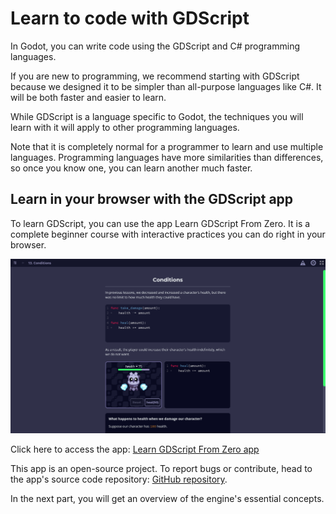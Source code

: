 # Learn to code with GDScript

In Godot, you can write code using the GDScript and C# programming
languages.

If you are new to programming, we recommend starting with GDScript
because we designed it to be simpler than all-purpose languages like C#.
It will be both faster and easier to learn.

While GDScript is a language specific to Godot, the techniques you will
learn with it will apply to other programming languages.

Note that it is completely normal for a programmer to learn and use
multiple languages. Programming languages have more similarities than
differences, so once you know one, you can learn another much faster.

## Learn in your browser with the GDScript app

To learn GDScript, you can use the app Learn GDScript From Zero. It is a
complete beginner course with interactive practices you can do right in
your browser.

![image](img/learn_gdscript_app.webp)

Click here to access the app: [Learn GDScript From Zero
app](https://gdquest.github.io/learn-gdscript/?ref=godot-docs)

This app is an open-source project. To report bugs or contribute, head
to the app's source code repository: [GitHub
repository](https://github.com/GDQuest/learn-gdscript).

In the next part, you will get an overview of the engine's essential
concepts.
